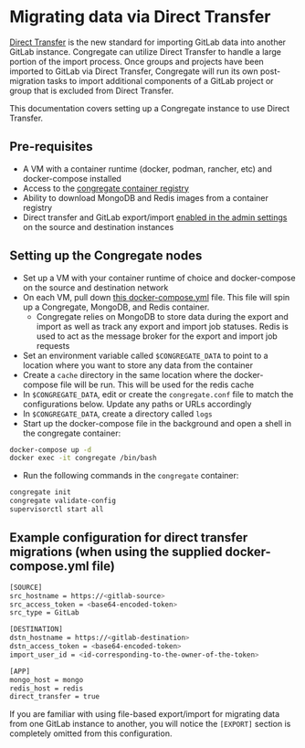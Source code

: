 # Migrating data via Direct Transfer

[Direct Transfer](https://docs.gitlab.com/ee/api/bulk_imports.html) is the new standard for importing GitLab data into another GitLab instance. Congregate can utilize Direct Transfer to handle a large portion of the import process. Once groups and projects have been imported to GitLab via Direct Transfer, Congregate will run its own post-migration tasks to import additional components of a GitLab project or group that is excluded from Direct Transfer.

This documentation covers setting up a Congregate instance to use Direct Transfer.

## Pre-requisites

- A VM with a container runtime (docker, podman, rancher, etc) and docker-compose installed
- Access to the [congregate container registry](https://gitlab.com/gitlab-org/professional-services-automation/tools/migration/congregate/container_registry/2394823)
- Ability to download MongoDB and Redis images from a container registry
- Direct transfer and GitLab export/import [enabled in the admin settings](https://docs.gitlab.com/ee/administration/settings/import_and_export_settings.html#configure-allowed-import-sources) on the source and destination instances

## Setting up the Congregate nodes

- Set up a VM with your container runtime of choice and docker-compose on the source and destination network
- On each VM, pull down [this docker-compose.yml](https://gitlab.com/gitlab-org/professional-services-automation/tools/migration/congregate/-/blob/master/docker/release/docker-compose.yml) file. This file will spin up a Congregate, MongoDB, and Redis container.
  - Congregate relies on MongoDB to store data during the export and import as well as track any export and import job statuses. Redis is used to act as the message broker for the export and import job requests
- Set an environment variable called `$CONGREGATE_DATA` to point to a location where you want to store any data from the container
- Create a `cache` directory in the same location where the docker-compose file will be run. This will be used for the redis cache
- In `$CONGREGATE_DATA`, edit or create the `congregate.conf` file to match the configurations below. Update any paths or URLs accordingly
- In `$CONGREGATE_DATA`, create a directory called `logs`
- Start up the docker-compose file in the background and open a shell in the congregate container:

```bash
docker-compose up -d
docker exec -it congregate /bin/bash
```

- Run the following commands in the `congregate` container:

```bash
congregate init
congregate validate-config
supervisorctl start all
```

## Example configuration for direct transfer migrations (when using the supplied docker-compose.yml file)

```bash
[SOURCE]
src_hostname = https://<gitlab-source>
src_access_token = <base64-encoded-token>
src_type = GitLab

[DESTINATION]
dstn_hostname = https://<gitlab-destination>
dstn_access_token = <base64-encoded-token>
import_user_id = <id-corresponding-to-the-owner-of-the-token>

[APP]
mongo_host = mongo
redis_host = redis
direct_transfer = true
```

If you are familiar with using file-based export/import for migrating data from
one GitLab instance to another, you will notice the `[EXPORT]` section is completely
omitted from this configuration.
